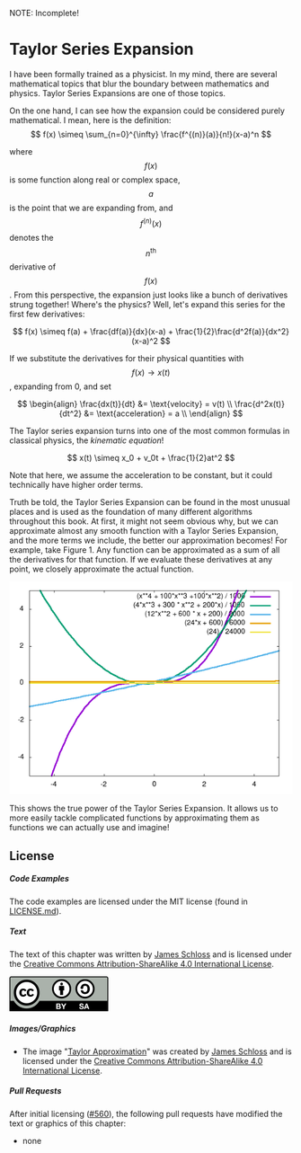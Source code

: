 NOTE: Incomplete!

# Taylor Series Expansion

I have been formally trained as a physicist. In my mind, there are several mathematical topics that blur the boundary between mathematics and physics. Taylor Series Expansions are one of those topics.

On the one hand, I can see how the expansion could be considered purely mathematical. I mean, here is the definition:
$$
f(x) \simeq \sum_{n=0}^{\infty} \frac{f^{(n)}(a)}{n!}(x-a)^n
$$

where $$f(x)$$ is some function along real or complex space, $$a$$ is the point that we are expanding from, and $$f^{(n)}(x)$$ denotes the $$n^{\text{th}}$$ derivative of $$f(x)$$.
From this perspective, the expansion just looks like a bunch of derivatives strung together! Where's the physics? Well, let's expand this series for the first few derivatives:

$$
f(x) \simeq f(a) + \frac{df(a)}{dx}(x-a)
    + \frac{1}{2}\frac{d^2f(a)}{dx^2}(x-a)^2
$$

If we substitute the derivatives for their physical quantities with $$f(x) \rightarrow x(t)$$, expanding from 0, and set

$$
\begin{align}
\frac{dx(t)}{dt} &= \text{velocity} = v(t) \\
\frac{d^2x(t)}{dt^2} &= \text{acceleration} = a \\
\end{align}
$$

The Taylor series expansion turns into one of the most common formulas in classical physics, the *kinematic equation*!

$$
x(t) \simeq x_0 + v_0t
    + \frac{1}{2}at^2
$$

Note that here, we assume the acceleration to be constant, but it could technically have higher order terms.

Truth be told, the Taylor Series Expansion can be found in the most unusual places and is used as the foundation of many different algorithms throughout this book. At first, it might not seem obvious why, but we can approximate almost any smooth function with a Taylor Series Expansion, and the more terms we include, the better our approximation becomes! For example, take Figure 1. Any function can be approximated as a sum of all the derivatives for that function. If we evaluate these derivatives at any point, we closely approximate the actual function.

<p>
    <img  class="center" src="res/function_sum.png" />
</p>

This shows the true power of the Taylor Series Expansion. It allows us to more easily tackle complicated functions by approximating them as functions we can actually use and imagine!

<script>
MathJax.Hub.Queue(["Typeset",MathJax.Hub]);
</script>

## License

##### Code Examples

The code examples are licensed under the MIT license (found in [LICENSE.md](https://github.com/algorithm-archivists/algorithm-archive/blob/master/LICENSE.md)).

##### Text

The text of this chapter was written by [James Schloss](https://github.com/leios) and is licensed under the [Creative Commons Attribution-ShareAlike 4.0 International License](https://creativecommons.org/licenses/by-sa/4.0/legalcode).

[<p><img  class="center" src="../cc/CC-BY-SA_icon.svg" /></p>](https://creativecommons.org/licenses/by-sa/4.0/)

##### Images/Graphics
- The image "[Taylor Approximation](res/function_sum.png)" was created by [James Schloss](https://github.com/leios) and is licensed under the [Creative Commons Attribution-ShareAlike 4.0 International License](https://creativecommons.org/licenses/by-sa/4.0/legalcode).


##### Pull Requests

After initial licensing ([#560](https://github.com/algorithm-archivists/algorithm-archive/pull/560)), the following pull requests have modified the text or graphics of this chapter:
- none
